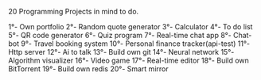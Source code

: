 20 Programming Projects in mind to do.

1°- Own portfolio
2°- Random quote generator
3°- Calculator
4°- To do list
5°- QR code generator
6°- Quiz program
7°- Real-time chat app
8°- Chat-bot
9°- Travel booking system
10°- Personal finance tracker(api-test)
11°- Http server
12°- Ai to talk
13°- Build own git
14°- Neural network
15°- Algorithm visualizer
16°- Video game
17°- Real-time editor
18°- Build own BitTorrent
19°- Build own redis
20°- Smart mirror
